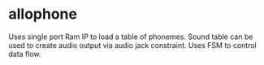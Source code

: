 # allophone

Uses single port Ram IP to load a table of phonemes. Sound table can be used to create audio output via audio jack constraint. Uses FSM to control data flow.
